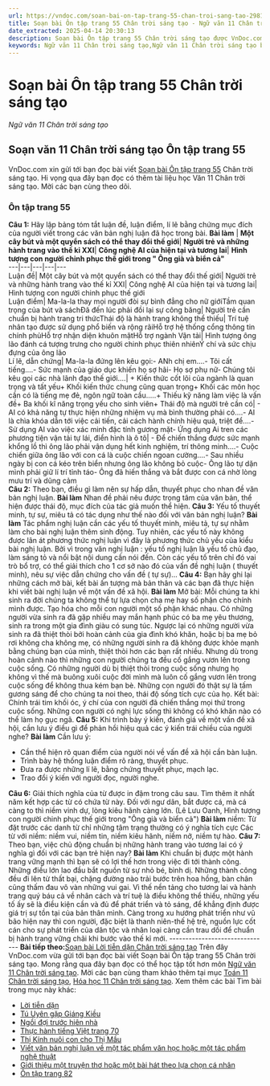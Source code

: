 ```yaml
---
url: https://vndoc.com/soan-bai-on-tap-trang-55-chan-troi-sang-tao-298107
title: Soạn bài Ôn tập trang 55 Chân trời sáng tạo - Ngữ văn 11 Chân trời sáng tạo - VnDoc.com
date_extracted: 2025-04-14 20:30:13
description: Soạn bài Ôn tập trang 55 Chân trời sáng tạo được VnDoc.com sưu tầm và xin gửi tới bạn đọc cùng tham khảo.
keywords: Ngữ văn 11 Chân trời sáng tạo,Ngữ văn 11 Chân trời sáng tạo bài Ôn tập trang 55,Soạn văn 11 Chân trời sáng tạo,văn 11 Chân trời sáng tạo,soạn văn 11 Chân trời,ngữ văn 11 Chân trời,Soạn bài Ôn tập trang 55 Chân trời sáng tạo,Soạn bài Ôn tập trang 55,Soạn văn Ôn tập trang 55,ôn tập trang 55
---
```


# Soạn bài Ôn tập trang 55 Chân trời sáng tạo
 _Ngữ văn 11 Chân trời sáng tạo_
## Soạn văn 11 Chân trời sáng tạo Ôn tập trang 55
VnDoc.com xin gửi tới bạn đọc bài viết [Soạn bài Ôn tập trang 55](<https://vndoc.com/soan-bai-on-tap-trang-55-chan-troi-sang-tao-298107>) Chân trời sáng tạo. Hi vọng qua đây bạn đọc có thêm tài liệu học Văn 11 Chân trời sáng tạo. Mời các bạn cùng theo dõi.
### Ôn tập trang 55
**Câu 1:** Hãy lập bảng tóm tắt luận đề, luận điểm, lí lẽ bằng chứng mục đích của người viết trong các văn bản nghị luận đã học trong bài.
**Bài làm**
| **Một cây bút và một quyển sách có thể thay đổi thế giới**| **Người trẻ và những hành trang vào thế kỉ XXI**| **Công nghệ AI của hiện tại và tương lai**| **Hình tượng con người chinh phục thế giới trong " Ông già và biển cả"**  
---|---|---|---|---  
Luận đề| Một cây bút và một quyển sách có thể thay đổi thế giới| Người trẻ và những hành trang vào thế kỉ XXI| Công nghệ AI của hiện tại và tương lai| Hình tượng con người chinh phục thế giới  
Luận điểm| Ma-la-la thay mọi người đòi sự bình đẳng cho nữ giớiTầm quan trọng của bút và sáchĐã đến lúc phải đồi lại sự công băng| Người trẻ cần chuẩn bị hành trang tri thứcThái độ là hành trang không thể thiếu| Trí tuệ nhân tạo được sử dụng phổ biến và rộng rãiHỗ trợ hệ thống cổng thông tin chính phủHỗ trợ nhận diện khuôn mặtHỗ trợ ngành Vận tải| Hình tượng ông lão đánh cá tượng trưng cho người chinh phục thiên nhiênÝ chí và sức chịu đựng của ông lão  
Lí lẽ, dẫn chứng| Ma-la-la đứng lên kêu gọi:\- ANh chị em....\- Tôi cất tiếng....\- Sức mạnh của giáo dục khiến họ sợ hãi\- Họ sợ phụ nữ\- Chúng tôi kêu gọi các nhà lãnh đạo thế giới....| \+ Kiến thức cốt lõi của ngành là quan trọng và tất yếu\+ Khối kiến thức chung cũng quan trọng\+ Khối các môn học cần có là tiếng mẹ đẻ, ngôn ngữ toàn cầu.....\+ Thiếu kỹ năng làm việc là vấn đề\+ Ba khối kĩ năng trọng yếu cho sinh viên\+ Thái độ mà người trẻ cần có| \- AI có khả năng tự thực hiện những nhiệm vụ mà bình thường phải có....\- AI là chìa khóa dẫn tới việc cải tiến, cải cách hành chính hiệu quả, triệt để....\- Sử dụng AI vào việc xác minh đặc tính gương mặt\- Ứng dụng Ai tren các phương tiện vận tải tự lái, điển hình là ô tô| \- Để chiến thắng được sức mạnh khổng lồ thì ông lão phải vận dụng hết kinh nghiệm, trí thông minh….\- Cuộc chiến giữa ông lão với con cá là cuộc chiến ngoan cường….\- Sau nhiều ngày bị con cá kéo trên biển nhưng ông lão không bỏ cuộc\- Ông lão tự dặn mình phải giữ lí trí tỉnh táo\- Ông đã hiến thắng và bắt được con cá nhờ lòng mưu trí và dũng cảm  
**Câu 2:** Theo bạn, điều gì làm nên sự hấp dẫn, thuyết phục cho nhan đề văn bản nghị luận.
**Bài làm**
Nhan đề phải nêu được trọng tâm của văn bản, thể hiện được thái độ, mục đích của tác giả muốn thể hiện.
**Câu 3:** Yếu tố thuyết minh, tự sự, miêu tả có tác dụng như thế nào đối với văn bản nghị luận?
**Bài làm**
Tác phẩm nghị luận cần các yếu tố thuyết minh, miêu tả, tự sự nhằm làm cho bài nghị luận thêm sinh động. Tuy nhiên, các yếu tố này không được lân át phương thức nghị luận vì đây là phương thức chủ yếu của kiểu bài nghị luận. Bởi vì trong văn nghị luận : yếu tố nghị luận là yếu tổ chủ đạo, làm sáng tỏ và nổi bật nội dung cần nói đến. Còn các yếu tố trên chỉ đó vai trò bổ trợ, có thể giải thích cho 1 cơ sở nào đó của vấn đề nghị luận \( thuyết minh\), nêu sự việc dẫn chứng cho vấn đề \( tự sự\)…
**Câu 4:** Bạn hãy ghi lại những cách mở bài, kết bài ấn tượng mà bản thân và các bạn đã thực hiện khi viết bài nghị luận về một vấn đề xã hội.
**Bài làm**
Mở bài:
Mỗi chúng ta khi sinh ra đời chúng ta không thể tự lựa chọn cha mẹ hay số phận cho chính mình được. Tạo hóa cho mỗi con người một số phận khác nhau. Có những người vừa sinh ra đã gặp nhiều may mắn hạnh phúc có ba mẹ yêu thương, sinh ra trong một gia đình giàu có sung túc. Ngược lại có những người vừa sinh ra đã thiệt thòi bởi hoàn cảnh của gia đình khó khăn, hoặc bị ba mẹ bỏ rơi không cha không mẹ, có những người sinh ra đã không được khỏe mạnh bằng chúng bạn của mình, thiệt thòi hơn các bạn rất nhiều. Nhưng dù trong hoàn cảnh nào thì những con người chúng ta đều cố gắng vươn lên trong cuộc sống. Có những người dù bị thiệt thòi trong cuộc sống nhưng họ không vì thế mà buông xuôi cuộc đời mình mà luôn cố gắng vươn lên trong cuộc sống để không thua kém bạn bè. Những con người đó thật sự là tấm gương sáng để cho chúng ta noi theo, thái độ sống tích cực của họ.
Kết bài:
Chính trái tim khối óc, ý chí của con người đã chiến thắng mọi thứ trong cuộc sống. Những con người có nghị lực sống thì không có khó khăn nào có thể làm họ gục ngã.
**Câu 5:** Khi trình bày ý kiến, đánh giá về một vấn đề xã hội, cần lưu ý điều gì để phản hồi hiệu quả các ý kiến trái chiều của người nghe?
**Bài làm**
Cần lưu ý:
  * Cần thể hiện rõ quan điểm của người nói về vấn đề xã hội cần bàn luận.
  * Trình bày hệ thống luận điểm rõ ràng, thuyết phục.
  * Đưa ra được những lí lẽ, bằng chứng thuyết phục, mạch lạc.
  * Trao đổi ý kiến với người đọc, người nghe.

**Câu 6:** Giải thích nghĩa của từ được in đậm trong câu sau. Tìm thêm ít nhất năm kết hợp các từ có chứa từ này.
Đối với ngư dân, bắt được cá, mà cá càng to thì niềm vinh dự, lòng kiêu hãnh càng lớn.
\(Lê Lưu Oanh, Hình tượng con người chinh phục thế giới trong "Ông già và biển cả"\)
**Bài làm**
niềm: Từ đặt trước các danh từ chỉ những tâm trạng thường có ý nghĩa tích cực
Các từ với niềm: niềm vui, niềm tin, niềm kiêu hãnh, niềm nở, niềm tự hào.
**Câu 7:** Theo bạn, việc chủ động chuẩn bị những hành trang vào tương lai có ý nghĩa gì đối với các bạn trẻ hiện nay?
**Bài làm**
Khi chuẩn bị được một hành trang vững mạnh thì bạn sẽ có lợi thế hơn trong việc đi tới thành công. Những điều lớn lao đầu bắt nguồn từ sự nhỏ bé, bình dị. Những thành công đều đi lên từ thất bại, chặng đường nào trải bước trên hoa hồng, bàn chân cũng thấm đau vô vàn những vui gai. Vì thế nền tảng cho tương lai và hành trang quý báu cả về nhân cách và trí tuệ là điều không thể thiếu, những yếu tố ấy sẽ là điều kiện cần và đủ để phát triển và tỏ sáng, để khẳng định được giá trị sự tồn tại của bản thân mình.
Càng trong xu hướng phát triển như vũ bão hiện nay thì con người, đặc biệt là thanh niên-thế hệ trẻ, nguồn lực cốt cán cho sự phát triển của dân tộc và nhân loại càng cần trau dồi để chuẩn bị hành trang vững chãi khi bước vào thế kỉ mới.
\-------------------------------
**Bài tiếp theo:**[Soạn bài Lời tiễn dặn Chân trời sáng tạo](<https://vndoc.com/soan-bai-loi-tien-dan-chan-troi-sang-tao-298109>)
Trên đây VnDoc.com vừa gửi tới bạn đọc bài viết Soạn bài Ôn tập trang 55 Chân trời sáng tạo. Mong rằng qua đây bạn đọc có thể học tập tốt hơn môn [Ngữ văn 11 Chân trời sáng tạo](<https://vndoc.com/ngu-van-11-chan-troi-sang-tao>). Mời các bạn cùng tham khảo thêm tại mục [Toán 11 Chân trời sáng tạo](<https://vndoc.com/toan-11-chan-troi-sang-tao>), [Hóa học 11 Chân trời sáng tạo](<https://vndoc.com/hoa-hoc-11-chan-troi-sang-tao>).
Xem thêm các bài Tìm bài trong mục này khác:
  * [Lời tiễn dặn](</soan-bai-loi-tien-dan-chan-troi-sang-tao-298109>)
  * [Tú Uyên gặp Giáng Kiều](</soan-bai-tu-uyen-gap-giang-kieu-chan-troi-sang-tao-298111>)
  * [Ngồi đợi trước hiên nhà](</soan-bai-ngoi-doi-truoc-hien-nha-chan-troi-sang-tao-298113>)
  * [Thực hành tiếng Việt trang 70](</soan-bai-thuc-hanh-tieng-viet-trang-70-chan-troi-sang-tao-298167>)
  * [Thị Kính nuôi con cho Thị Mầu](</soan-bai-thi-kinh-nuoi-con-cho-thi-mau-chan-troi-sang-tao-298171>)
  * [Viết văn bản nghị luận về một tác phẩm văn học hoặc một tác phẩm nghệ thuật](</soan-bai-viet-van-ban-nghi-luan-ve-mot-tac-pham-van-hoc-hoac-mot-tac-pham-nghe-thuat-chan-troi-sang-tao-298176>)
  * [Giới thiệu một truyện thơ hoặc một bài hát theo lựa chọn cá nhân](</soan-bai-gioi-thieu-mot-truyen-tho-hoac-mot-bai-hat-theo-lua-chon-ca-nhan-chan-troi-sang-tao-298181>)
  * [Ôn tập trang 82](</soan-bai-on-tap-trang-82-chan-troi-sang-tao-298185>)

